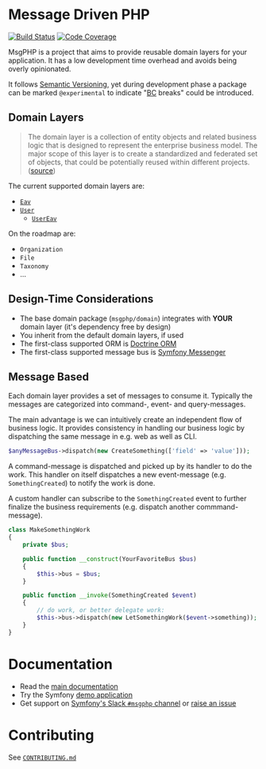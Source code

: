 # Message Driven PHP

[![Build Status][master:travis:img]][master:travis]
[![Code Coverage][master:codecov:img]][master:codecov]

MsgPHP is a project that aims to provide reusable domain layers for your application. It has a low development time
overhead and avoids being overly opinionated.

It follows [Semantic Versioning], yet during development phase a package can be marked `@experimental` to indicate
"[BC] breaks" could be introduced.

## Domain Layers

> The domain layer is a collection of entity objects and related business logic that is designed to represent the
enterprise business model. The major scope of this layer is to create a standardized and federated set of objects, that
could be potentially reused within different projects. ([source](https://www.javacodegeeks.com/2013/05/multilayered-architecture-2-the-domain-layer.html))

The current supported domain layers are:

- [`Eav`][domain:eav]
- [`User`][domain:user]
  - [`UserEav`][domain:user-eav]

On the roadmap are:

- `Organization`
- `File`
- `Taxonomy`
- ...

## Design-Time Considerations

- The base domain package (`msgphp/domain`) integrates with **YOUR** domain layer (it's dependency free by design)
- You inherit from the default domain layers, if used
- The first-class supported ORM is [Doctrine ORM]
- The first-class supported message bus is [Symfony Messenger]

## Message Based

Each domain layer provides a set of messages to consume it. Typically the messages are categorized into command-, event-
and query-messages.

The main advantage is we can intuitively create an independent flow of business logic. It provides consistency in
handling our business logic by dispatching the same message in e.g. web as well as CLI.

```php
$anyMessageBus->dispatch(new CreateSomething(['field' => 'value']));
```

A command-message is dispatched and picked up by its handler to do the work. This handler on itself dispatches a new
event-message (e.g. `SomethingCreated`) to notify the work is done.

A custom handler can subscribe to the `SomethingCreated` event to further finalize the business requirements (e.g.
dispatch another commmand-message).

```php
class MakeSomethingWork
{
    private $bus;

    public function __construct(YourFavoriteBus $bus)
    {
        $this->bus = $bus;
    }

    public function __invoke(SomethingCreated $event)
    {
        // do work, or better delegate work:
        $this->bus->dispatch(new LetSomethingWork($event->something));
    }
}
```

# Documentation

- Read the [main documentation](https://msgphp.github.io/docs/)
- Try the Symfony [demo application](https://github.com/msgphp/symfony-demo-app)
- Get support on [Symfony's Slack `#msgphp` channel](https://symfony.com/slack-invite) or [raise an issue](https://github.com/msgphp/msgphp/issues/new)

# Contributing

See [`CONTRIBUTING.md`](CONTRIBUTING.md)

[master:travis]: https://travis-ci.org/msgphp/msgphp
[master:travis:img]: https://img.shields.io/travis/msgphp/msgphp/master.svg?style=flat-square
[master:codecov]: https://codecov.io/gh/msgphp/msgphp
[master:codecov:img]: https://img.shields.io/codecov/c/github/msgphp/msgphp/master.svg?style=flat-square
[domain:eav]: https://github.com/msgphp/eav
[domain:user]: https://github.com/msgphp/user
[domain:user-eav]: https://github.com/msgphp/user-eav
[Semantic Versioning]: https://semver.org/
[BC]: https://en.wikipedia.org/wiki/Backward_compatibility
[Doctrine ORM]: https://www.doctrine-project.org/projects/orm.html
[Symfony Messenger]: https://symfony.com/doc/current/components/messenger.html
